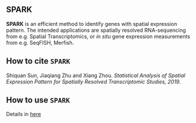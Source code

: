 ## SPARK

**SPARK** is an efficient method to identify genes with spatial expression pattern. 
The intended applications are spatially resolved RNA-sequencing from e.g.
Spatial Transcriptomics, or *in situ* gene expression measurements from
e.g. SeqFISH, Merfish.

How to cite `SPARK`
-------------------
Shiquan Sun, Jiaqiang Zhu and Xiang Zhou. *Statistical Analysis of Spatial Expression Pattern for Spatially Resolved Transcriptomic Studies, 2019*. 

How to use `SPARK`
-------------------
Details in [here](https://xzhoulab.github.io/SPARK/)
